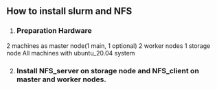 ## How to install slurm and NFS

1. ### Preparation Hardware 
2 machines as master node(1 main, 1 optional)
2 worker nodes
1 storage node
All machines with ubuntu_20.04 system

2. ### Install NFS_server on storage node and NFS_client on master and worker nodes. 

